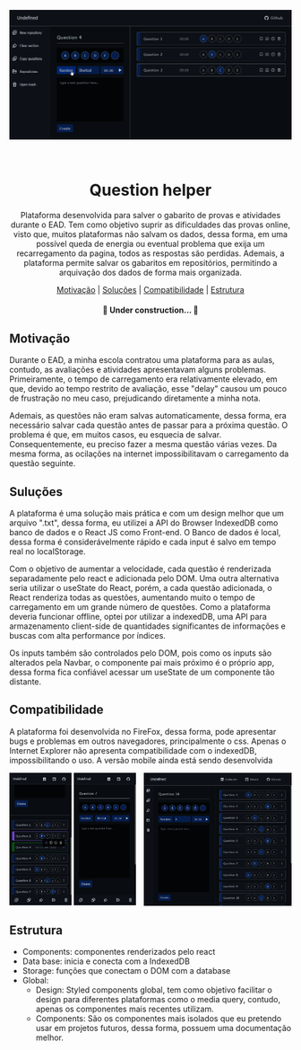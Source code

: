 ![Demonstration](public/readme/question-helper.gif)

<br />

<h1 align="center">Question helper</h1>
<p align="center">Plataforma desenvolvida para salver o gabarito de provas e atividades durante o EAD. Tem como objetivo suprir as dificuldades das provas online, visto que, muitos plataformas não salvam os dados, dessa forma, em uma possível queda de energia ou eventual problema que exija um recarregamento da pagina, todos as respostas são perdidas. Ademais, a plataforma permite salvar os gabaritos em repositórios, permitindo a arquivação dos dados de forma mais organizada.</p>

<p align="center">
 <a href="#motivacao">Motivação</a> |
 <a href="#solucoes">Soluções</a> |
 <a href="#compatibilidade">Compatibilidade</a> |
 <a href="#estrutura">Estrutura</a>
</p>

<h4 align="center"> 
	🚧  Under construction...  🚧
</h4>


<div id="motivacao" />

## Motivação

Durante o EAD, a minha escola contratou uma plataforma para as aulas, contudo, as avaliações e atividades apresentavam alguns problemas. Primeiramente, o tempo de carregamento era relativamente elevado, em que, devido ao tempo restrito de avaliação, esse "delay" causou um pouco de frustração no meu caso, prejudicando diretamente a minha nota.

Ademais, as questões não eram salvas automaticamente, dessa forma, era necessário salvar cada questão antes de passar para a próxima questão. O problema é que, em muitos casos, eu esquecia de salvar. Consequentemente, eu preciso fazer a mesma questão várias vezes. Da mesma forma, as ocilações na internet impossibilitavam o carregamento da questão seguinte.

<div id="solucoes" />

## Suluções

A plataforma é uma solução mais prática e com um design melhor que um arquivo ".txt", dessa forma, eu utilizei a API do Browser IndexedDB como banco de dados e o React JS como Front-end. O Banco de dados é local, dessa forma é considerávelmente rápido e cada input é salvo em tempo real no localStorage.

Com o objetivo de aumentar a velocidade, cada questão é renderizada separadamente pelo react e adicionada pelo DOM. Uma outra alternativa seria utilizar o useState do React, porém, a cada questão adicionada, o React renderiza todas as questões, aumentando muito o tempo de carregamento em um grande número de questões.
Como a plataforma deveria funcionar offline, optei por utilizar a indexedDB, uma API para armazenamento client-side de quantidades significantes de informações e buscas com alta performance por índices.

Os inputs também são controlados pelo DOM, pois como os inputs são alterados pela Navbar, o componente pai mais próximo é o próprio app, dessa forma fica confiável acessar um useState de um componente tão distante.

<div id="compatibilidade" />

## Compatibilidade


A plataforma foi desenvolvida no FireFox, dessa forma, pode apresentar bugs e problemas em outros navegadores, principalmente o css. Apenas o Internet Explorer não apresenta compatibilidade com o indexedDB, impossibilitando o uso.
A versão mobile ainda está sendo desenvolvida



<img src="./public/readme/m-questions.png" alt="Mobile version questions" width="22%" ><span>  </span>
<img src="./public/readme/m-forms.png" alt="Mobile version forms" width="22%"><span>  </span>
<img src="./public/readme/tablet.png" alt="Tablet version" width="52.4%" align="right">
	
<div id="estrutura" />

## Estrutura

- Components: componentes renderizados pelo react
- Data base: inicia e conecta com a IndexedDB
- Storage: funções que conectam o DOM com a database
- Global: 
  - Design: Styled components global, tem como objetivo facilitar o design para diferentes plataformas como o media query, contudo, apenas os componentes mais recentes utilizam.
  - Components: São os componentes mais isolados que eu pretendo usar em projetos futuros, dessa forma, possuem uma documentação melhor.







